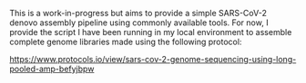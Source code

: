 This is a work-in-progress but aims to provide a simple SARS-CoV-2 denovo assembly pipeline using commonly available tools. For now, I provide the script I have been running in my local environment to assemble complete genome libraries made using the following protocol:

https://www.protocols.io/view/sars-cov-2-genome-sequencing-using-long-pooled-amp-befyjbpw
